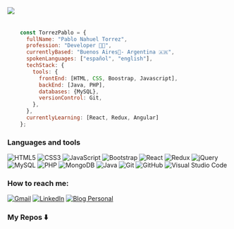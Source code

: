 # <a><h2> <img src="https://readme-typing-svg.herokuapp.com?duration=5013&color=342AB8&center=true&lines=Hi+there+👋+I'm+Pablo+🤝.;Fullstack+Developer+⚡.;Systems+Analysis+Student+💻."></a></h2></a>

```javascript
    const TorrezPablo = {
      fullName: "Pablo Nahuel Torrez",
      profession: "Developer 🧑‍💻", 
      currentlyBased: "Buenos Aires📍- Argentina 🇦🇷",
      spokenLanguages: ["español", "english"],
      techStack: {
        tools: {
          frontEnd: [HTML, CSS, Boostrap, Javascript],
          backEnd: [Java, PHP],
          databases: {MySQL},
          versionControl: Git,
        },
      },
      currentlyLearning: [React, Redux, Angular]
    };
   ```
   
### Languages and tools
![HTML5](https://img.shields.io/badge/html5-%23E34F26.svg?style=flat&logo=html5&logoColor=white) ![CSS3](https://img.shields.io/badge/css3-%231572B6.svg?style=flat&logo=css3&logoColor=white) ![JavaScript](https://img.shields.io/badge/javascript-%23323330.svg?style=flat&logo=javascript&logoColor=%23F7DF1E) ![Bootstrap](https://img.shields.io/badge/bootstrap-%238511FA.svg?style=flat&logo=bootstrap&logoColor=white) ![React](https://img.shields.io/badge/react-%2320232a.svg?style=flat&logo=react&logoColor=%2361DAFB) ![Redux](https://img.shields.io/badge/redux-%23593d88.svg?style=flat&logo=redux&logoColor=white) ![jQuery](https://img.shields.io/badge/jquery-%230769AD.svg?style=flat&logo=jquery&logoColor=white) ![MySQL](https://img.shields.io/badge/mysql-4479A1.svg?style=flat&logo=mysql&logoColor=white) ![PHP](https://img.shields.io/badge/php-%23777BB4.svg?style=flat&logo=php&logoColor=white) ![MongoDB](https://img.shields.io/badge/MongoDB-%234ea94b.svg?style=flat&logo=mongodb&logoColor=white) ![Java](https://img.shields.io/badge/java-%23ED8B00.svg?style=flat&logo=openjdk&logoColor=white) ![Git](https://img.shields.io/badge/git-%23F05033.svg?style=flat&logo=Git&logoColor=white) ![GitHub](https://img.shields.io/badge/Github-%23121011.svg?style=flat&logo=github&logoColor=white)  ![Visual Studio Code](https://img.shields.io/badge/Visual%20Studio%20Code-%231572B6.svg?style=flat&logo=VSCode&logoColor=white)
### How to reach me:
[![Gmail](https://img.shields.io/badge/Gmail-D14836?style=for-the-badge&logo=gmail&logoColor=white)](mailto:<torrezpablo25@gmail.com>) 
[![LinkedIn](https://img.shields.io/badge/linkedin-%230077B5.svg?style=for-the-badge&logo=linkedin&logoColor=white)](https://www.linkedin.com/in/pablo-nahuel-torrez-33a80324b/)
[![Blog Personal](https://img.shields.io/badge/Blog%20Personal-FFB823?style=for-the-badge&logo=blog&logoColor=white)](https://pablotorrez-blog.netlify.app/)

### My Repos ⬇️
